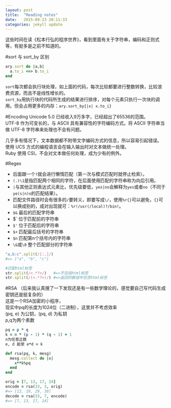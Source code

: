 ```yaml
---
layout: post
title:  "Reading notes"
date:   2015-09-23 20:11:33
categories: jekyll update
---
```


这些时间在读《松本行弘的程序世界》，看到里面有关于字符串，编码和正则式等，有挺多是之前不知道的。

#sort 与 sort_by 区别

```ruby
ary.sort do |a,b|
  a.to_i <=> b.to_i
end
```

`sort`每次都会执行块处理，如上面的代码，每次比较都要进行整数转换，比较浪费资源，而且不是线性增长的。  
`sort_by`用执行块的代码所生成的结果进行排序，对每个元素只执行一次块的调用。但会占用更多的内存：`ary.sort_by{|x| x.to_i}`


#Encoding
Unicode 5.0 已经收入9万多字，已经超出了65536的范围。  
UTF-8 作为可变长的，与 ASCII 具有兼容性的字符编码方式。将 ASCII 字符串当做 UTF-8 字符串来处理也不会有问题。  

几乎多有情况下，文本数据都不附带文字编码方式的信息，所以容易引起错误。  
使用 UCS 方式的编程语言会在输入输出时对文本做统一处理。  
Ruby 使用 CSI，不会对文本做任何处理，成为少有的例外。  



#Regex
 - 后面跟一个`?`就会进行懒惰匹配（第一次与模式匹配时就停止检索）。  
 - `(.)\1`是指匹配两个相同的字符，在后面使用匹配的字符串称为向后引用。  
 - `|`与其他正则表达式元素比，优先级要低，`yes|no`会解释为`yes`或者`no`（不同于`ye(s|n)o`的匹配结果）。  
 - 匹配文件路径时会有很多的`/`要转义，即要写成`\/`，使用`%r{}`可以避免，`{}`可以换成别的，成对出现就可：`%r!/usr(/local)?/bin!`。  
 - `$&` 最后的匹配字符串  
 - $\` 位于匹配前的字符串  
 - `$'` 位于匹配后的字符串  
 - `$+` 匹配最后括号的字符串  
 - `$n` 匹配第n个括号内的字符串  
 - `\&`或`\0` 整个匹配部分的字符串  

```ruby
"a,b:c".split(/[:,]/)
#=> ["a", "b", "c"]

#匹配html标签
str.split(/<.*?>/)   #=>不包括html标签
str.split(/(<.*?>)/) #=>返回的数组中包含html标签
```

#RSA
（后来我认真搜了一下发现还是有一些数学理论的，感觉要自己写代码生成密钥还是挺复杂的）  
这是一个RSA加密的小程序，  
现实中pq的长度为1024位（二进制），这里并不考虑效率  
(pq, e) 为公钥，(pq, d) 为私钥  
p,q为两个素数

```ruby
pq = p * q
k = n * (p - 1) * (q - 1) + 1
n为任意正数
e, d 能使 e*d = k
```

```ruby
def rsa(pq, k, mesg)
  mesg.collect do |x|
    x**k%pq
  end
end
```

```ruby
orig = [7, 13, 17, 24]
encode = rsa(33, 3, orig)
#=> [13, 19, 29, 30]
decode = rsa(33, 7, encode)
#=> [7, 13, 17, 24]
```
